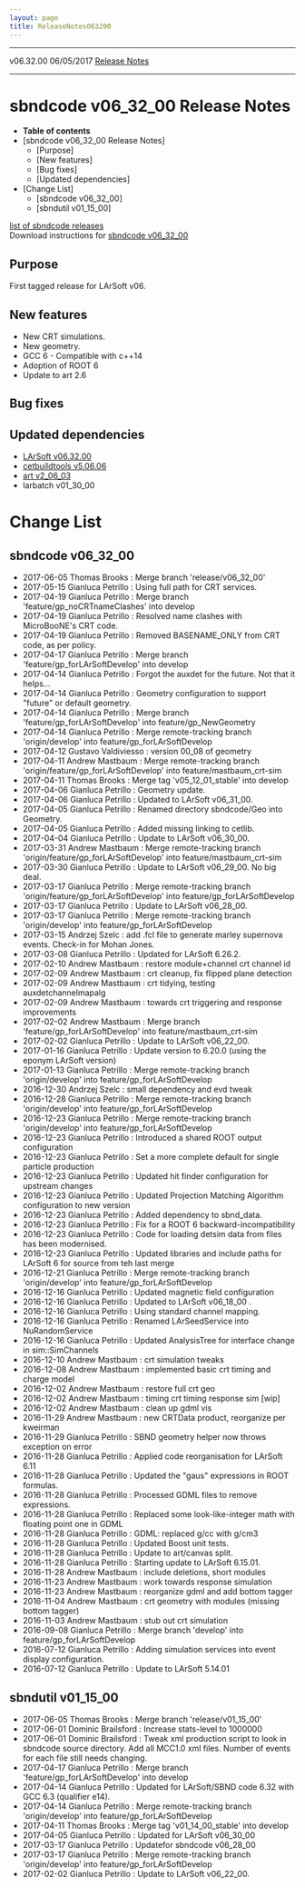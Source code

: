 ```yaml
---
layout: page
title: ReleaseNotes063200
---
```


  ----------- ------------ -- -- ------------------------------------------------------
  v06.32.00   06/05/2017         [Release Notes](ReleaseNotes063200.html)
  ----------- ------------ -- -- ------------------------------------------------------



sbndcode v06\_32\_00 Release Notes
======================================================================================

-   **Table of contents**
-   [sbndcode v06\_32\_00 Release
    Notes]
    -   [Purpose]
    -   [New features]
    -   [Bug fixes]
    -   [Updated dependencies]
-   [Change List]
    -   [sbndcode v06\_32\_00]
    -   [sbndutil v01\_15\_00]

[list of sbndcode
releases](List_of_SBND_code_releases.html)\
Download instructions for [sbndcode
v06\_32\_00](http://scisoft.fnal.gov/scisoft/bundles/sbnd/v06_32_00/sbndcode-v06_32_00.html)



Purpose
----------------------------------

First tagged release for LArSoft v06.



New features
--------------------------------------------

-   New CRT simulations.
-   New geometry.
-   GCC 6 - Compatible with c++14
-   Adoption of ROOT 6
-   Update to art 2.6



Bug fixes
--------------------------------------



Updated dependencies
------------------------------------------------------------

-   [LArSoft
    v06.32.00](https://cdcvs.fnal.gov/redmine/projects/larsoft/wiki/ReleaseNotes063200)
-   [cetbuildtools
    v5.06.06](https://cdcvs.fnal.gov/redmine/projects/cetbuildtools/wiki/Release_Notes)
-   [art
    v2\_06\_03](https://cdcvs.fnal.gov/redmine/projects/art/wiki/Release_Notes_20603)
-   larbatch v01\_30\_00



Change List
==========================================



sbndcode v06\_32\_00
----------------------------------------------------------

-   2017-06-05 Thomas Brooks : Merge branch \'release/v06\_32\_00\'
-   2017-05-15 Gianluca Petrillo : Using full path for CRT services.
-   2017-04-19 Gianluca Petrillo : Merge branch
    \'feature/gp\_noCRTnameClashes\' into develop
-   2017-04-19 Gianluca Petrillo : Resolved name clashes with
    MicroBooNE\'s CRT code.
-   2017-04-19 Gianluca Petrillo : Removed BASENAME\_ONLY from CRT code,
    as per policy.
-   2017-04-17 Gianluca Petrillo : Merge branch
    \'feature/gp\_forLArSoftDevelop\' into develop
-   2017-04-14 Gianluca Petrillo : Forgot the auxdet for the future. Not
    that it helps\...
-   2017-04-14 Gianluca Petrillo : Geometry configuration to support
    \"future\" or default geometry.
-   2017-04-14 Gianluca Petrillo : Merge branch
    \'feature/gp\_forLArSoftDevelop\' into feature/gp\_NewGeometry
-   2017-04-14 Gianluca Petrillo : Merge remote-tracking branch
    \'origin/develop\' into feature/gp\_forLArSoftDevelop
-   2017-04-12 Gustavo Valdiviesso : version 00\_08 of geometry
-   2017-04-11 Andrew Mastbaum : Merge remote-tracking branch
    \'origin/feature/gp\_forLArSoftDevelop\' into
    feature/mastbaum\_crt-sim
-   2017-04-11 Thomas Brooks : Merge tag \'v05\_12\_01\_stable\' into
    develop
-   2017-04-06 Gianluca Petrillo : Geometry update.
-   2017-04-06 Gianluca Petrillo : Updated to LArSoft v06\_31\_00.
-   2017-04-05 Gianluca Petrillo : Renamed directory sbndcode/Geo into
    Geometry.
-   2017-04-05 Gianluca Petrillo : Added missing linking to cetlib.
-   2017-04-04 Gianluca Petrillo : Update to LArSoft v06\_30\_00.
-   2017-03-31 Andrew Mastbaum : Merge remote-tracking branch
    \'origin/feature/gp\_forLArSoftDevelop\' into
    feature/mastbaum\_crt-sim
-   2017-03-30 Gianluca Petrillo : Update to LArSoft v06\_29\_00. No big
    deal.
-   2017-03-17 Gianluca Petrillo : Merge remote-tracking branch
    \'origin/feature/gp\_forLArSoftDevelop\' into
    feature/gp\_forLArSoftDevelop
-   2017-03-17 Gianluca Petrillo : Update to LArSoft v06\_28\_00.
-   2017-03-17 Gianluca Petrillo : Merge remote-tracking branch
    \'origin/develop\' into feature/gp\_forLArSoftDevelop
-   2017-03-15 Andrzej Szelc : add .fcl file to generate marley
    supernova events. Check-in for Mohan Jones.
-   2017-03-08 Gianluca Petrillo : Updated for LArSoft 6.26.2.
-   2017-02-10 Andrew Mastbaum : restore module+channel crt channel id
-   2017-02-09 Andrew Mastbaum : crt cleanup, fix flipped plane
    detection
-   2017-02-09 Andrew Mastbaum : crt tidying, testing
    auxdetchannelmapalg
-   2017-02-09 Andrew Mastbaum : towards crt triggering and response
    improvements
-   2017-02-02 Andrew Mastbaum : Merge branch
    \'feature/gp\_forLArSoftDevelop\' into feature/mastbaum\_crt-sim
-   2017-02-02 Gianluca Petrillo : Update to LArSoft v06\_22\_00.
-   2017-01-16 Gianluca Petrillo : Update version to 6.20.0 (using the
    eponym LArSoft version)
-   2017-01-13 Gianluca Petrillo : Merge remote-tracking branch
    \'origin/develop\' into feature/gp\_forLArSoftDevelop
-   2016-12-30 Andrzej Szelc : small dependency and evd tweak
-   2016-12-28 Gianluca Petrillo : Merge remote-tracking branch
    \'origin/develop\' into feature/gp\_forLArSoftDevelop
-   2016-12-23 Gianluca Petrillo : Merge remote-tracking branch
    \'origin/develop\' into feature/gp\_forLArSoftDevelop
-   2016-12-23 Gianluca Petrillo : Introduced a shared ROOT output
    configuration
-   2016-12-23 Gianluca Petrillo : Set a more complete default for
    single particle production
-   2016-12-23 Gianluca Petrillo : Updated hit finder configuration for
    upstream changes
-   2016-12-23 Gianluca Petrillo : Updated Projection Matching Algorithm
    configuration to new version
-   2016-12-23 Gianluca Petrillo : Added dependency to sbnd\_data.
-   2016-12-23 Gianluca Petrillo : Fix for a ROOT 6
    backward-incompatibility
-   2016-12-23 Gianluca Petrillo : Code for loading detsim data from
    files has been modernised.
-   2016-12-23 Gianluca Petrillo : Updated libraries and include paths
    for LArSoft 6 for source from teh last merge
-   2016-12-21 Gianluca Petrillo : Merge remote-tracking branch
    \'origin/develop\' into feature/gp\_forLArSoftDevelop
-   2016-12-16 Gianluca Petrillo : Updated magnetic field configuration
-   2016-12-16 Gianluca Petrillo : Updated to LArSoft v06\_18\_00 .
-   2016-12-16 Gianluca Petrillo : Using standard channel mapping.
-   2016-12-16 Gianluca Petrillo : Renamed LArSeedService into
    NuRandomService
-   2016-12-16 Gianluca Petrillo : Updated AnalysisTree for interface
    change in sim::SimChannels
-   2016-12-10 Andrew Mastbaum : crt simulation tweaks
-   2016-12-08 Andrew Mastbaum : implemented basic crt timing and charge
    model
-   2016-12-02 Andrew Mastbaum : restore full crt geo
-   2016-12-02 Andrew Mastbaum : timing crt timing response sim \[wip\]
-   2016-12-02 Andrew Mastbaum : clean up gdml vis
-   2016-11-29 Andrew Mastbaum : new CRTData product, reorganize per
    kweirman
-   2016-11-29 Gianluca Petrillo : SBND geometry helper now throws
    exception on error
-   2016-11-28 Gianluca Petrillo : Applied code reorganisation for
    LArSoft 6.11
-   2016-11-28 Gianluca Petrillo : Updated the \"gaus\" expressions in
    ROOT formulas.
-   2016-11-28 Gianluca Petrillo : Processed GDML files to remove
    expressions.
-   2016-11-28 Gianluca Petrillo : Replaced some look-like-integer math
    with floating point one in GDML
-   2016-11-28 Gianluca Petrillo : GDML: replaced g/cc with g/cm3
-   2016-11-28 Gianluca Petrillo : Updated Boost unit tests.
-   2016-11-28 Gianluca Petrillo : Update to art/canvas split.
-   2016-11-28 Gianluca Petrillo : Starting update to LArSoft 6.15.01.
-   2016-11-28 Andrew Mastbaum : include deletions, short modules
-   2016-11-23 Andrew Mastbaum : work towards response simulation
-   2016-11-23 Andrew Mastbaum : reorganize gdml and add bottom tagger
-   2016-11-04 Andrew Mastbaum : crt geometry with modules (missing
    bottom tagger)
-   2016-11-03 Andrew Mastbaum : stub out crt simulation
-   2016-09-08 Gianluca Petrillo : Merge branch \'develop\' into
    feature/gp\_forLArSoftDevelop
-   2016-07-12 Gianluca Petrillo : Adding simulation services into event
    display configuration.
-   2016-07-12 Gianluca Petrillo : Update to LArSoft 5.14.01



sbndutil v01\_15\_00
----------------------------------------------------------

-   2017-06-05 Thomas Brooks : Merge branch \'release/v01\_15\_00\'
-   2017-06-01 Dominic Brailsford : Increase stats-level to 1000000
-   2017-06-01 Dominic Brailsford : Tweak xml production script to look
    in sbndcode source directory. Add all MCC1.0 xml files. Number of
    events for each file still needs changing.
-   2017-04-17 Gianluca Petrillo : Merge branch
    \'feature/gp\_forLArSoftDevelop\' into develop
-   2017-04-14 Gianluca Petrillo : Updated for LArSoft/SBND code 6.32
    with GCC 6.3 (qualifier e14).
-   2017-04-14 Gianluca Petrillo : Merge remote-tracking branch
    \'origin/develop\' into feature/gp\_forLArSoftDevelop
-   2017-04-11 Thomas Brooks : Merge tag \'v01\_14\_00\_stable\' into
    develop
-   2017-04-05 Gianluca Petrillo : Updated for LArSoft v06\_30\_00
-   2017-03-17 Gianluca Petrillo : Updatefor sbndcode v06\_28\_00
-   2017-03-17 Gianluca Petrillo : Merge remote-tracking branch
    \'origin/develop\' into feature/gp\_forLArSoftDevelop
-   2017-02-02 Gianluca Petrillo : Update to LArSoft v06\_22\_00.
